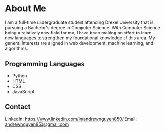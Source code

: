 # About Me
I am a full-time undergraduate student attending Drexel University that is pursuing a Bachelor's degree in Computer Science. With Computer Science being a relatively new field for me, I have been making an effort to learn new languages to strengthen my foundational knowledge of this area. My general interests are aligned in web development, machine learning, and algorithms.

## Programming Languages
- Python
- HTML
- CSS
- JavaScript

## Contact
LinkedIn: https://www.linkedin.com/in/andrewnguyen850/
Email: andrewnguyen850@gmail.com

